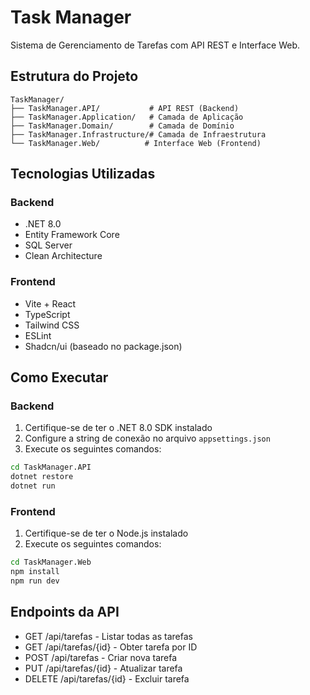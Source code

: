 # Task Manager

Sistema de Gerenciamento de Tarefas com API REST e Interface Web.

## Estrutura do Projeto

```
TaskManager/
├── TaskManager.API/           # API REST (Backend)
├── TaskManager.Application/   # Camada de Aplicação
├── TaskManager.Domain/        # Camada de Domínio
├── TaskManager.Infrastructure/# Camada de Infraestrutura
└── TaskManager.Web/          # Interface Web (Frontend)
```

## Tecnologias Utilizadas

### Backend
- .NET 8.0
- Entity Framework Core
- SQL Server
- Clean Architecture

### Frontend
- Vite + React
- TypeScript
- Tailwind CSS
- ESLint
- Shadcn/ui (baseado no package.json)

## Como Executar

### Backend
1. Certifique-se de ter o .NET 8.0 SDK instalado
2. Configure a string de conexão no arquivo `appsettings.json`
3. Execute os seguintes comandos:
```bash
cd TaskManager.API
dotnet restore
dotnet run
```

### Frontend
1. Certifique-se de ter o Node.js instalado
2. Execute os seguintes comandos:
```bash
cd TaskManager.Web
npm install
npm run dev
```

## Endpoints da API

- GET /api/tarefas - Listar todas as tarefas
- GET /api/tarefas/{id} - Obter tarefa por ID
- POST /api/tarefas - Criar nova tarefa
- PUT /api/tarefas/{id} - Atualizar tarefa
- DELETE /api/tarefas/{id} - Excluir tarefa